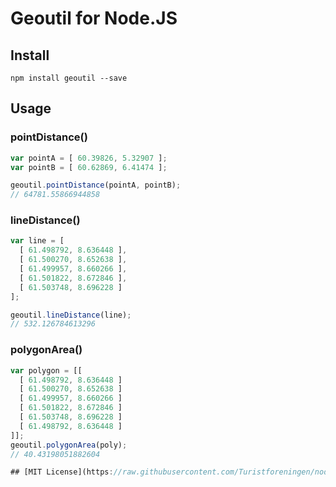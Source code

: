 Geoutil for Node.JS
===================

## Install

```
npm install geoutil --save
```

## Usage

### pointDistance()

```javascript
var pointA = [ 60.39826, 5.32907 ];
var pointB = [ 60.62869, 6.41474 ];

geoutil.pointDistance(pointA, pointB);
// 64781.55866944858
```

### lineDistance()

```javascript
var line = [
  [ 61.498792, 8.636448 ],
  [ 61.500270, 8.652638 ],
  [ 61.499957, 8.660266 ],
  [ 61.501822, 8.672846 ],
  [ 61.503748, 8.696228 ]
];

geoutil.lineDistance(line);
// 532.126784613296
```

### polygonArea()

```javascript
var polygon = [[
  [ 61.498792, 8.636448 ]
  [ 61.500270, 8.652638 ]
  [ 61.499957, 8.660266 ]
  [ 61.501822, 8.672846 ]
  [ 61.503748, 8.696228 ]
  [ 61.498792, 8.636448 ]
]];
geoutil.polygonArea(poly);
// 40.43198051882604

## [MIT License](https://raw.githubusercontent.com/Turistforeningen/node-geoutil/master/LICENSE)

